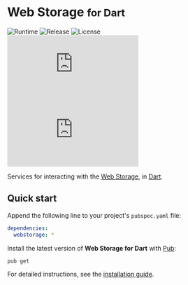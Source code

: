 # Web Storage <small>for Dart</small>
![Runtime](https://badgen.net/badge/dart/%3E%3D2.8.0/green) ![Release](https://img.shields.io/pub/v/webstorage.svg) ![License](https://badgen.net/badge/license/MIT/blue) ![Coverage](https://badgen.net/coveralls/c/github/cedx/webstorage.dart) ![Build](https://badgen.net/github/checks/cedx/webstorage.dart)

Services for interacting with the [Web Storage](https://developer.mozilla.org/en-US/docs/Web/API/Storage), in [Dart](https://dart.dev).

## Quick start
Append the following line to your project's `pubspec.yaml` file:

```yaml
dependencies:
  webstorage: *
```

Install the latest version of **Web Storage for Dart** with [Pub](https://dart.dev/tools/pub):

```shell
pub get
```

For detailed instructions, see the [installation guide](installation.md).
